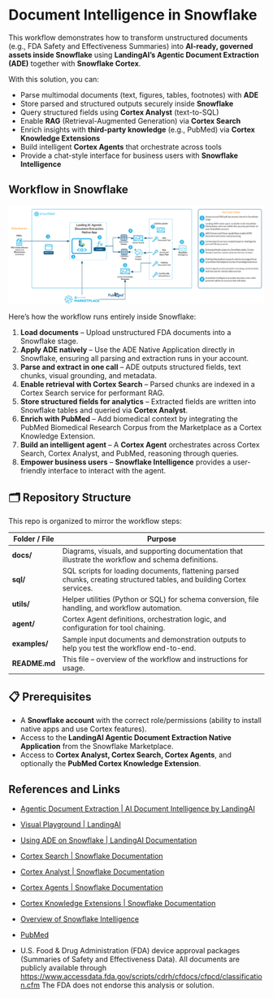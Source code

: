 # Document Intelligence in Snowflake

This workflow demonstrates how to transform unstructured documents (e.g., FDA Safety and Effectiveness Summaries) into **AI-ready, governed assets inside Snowflake** using **LandingAI’s Agentic Document Extraction (ADE)** together with **Snowflake Cortex**.  

With this solution, you can:  
- Parse multimodal documents (text, figures, tables, footnotes) with **ADE**  
- Store parsed and structured outputs securely inside **Snowflake**  
- Query structured fields using **Cortex Analyst** (text-to-SQL)  
- Enable **RAG** (Retrieval-Augmented Generation) via **Cortex Search**  
- Enrich insights with **third-party knowledge** (e.g., PubMed) via **Cortex Knowledge Extensions**  
- Build intelligent **Cortex Agents** that orchestrate across tools  
- Provide a chat-style interface for business users with **Snowflake Intelligence**  

## Workflow in Snowflake

![ADE architecture](./assets/landingai-ade-medical-device-architecture.png)

Here’s how the workflow runs entirely inside Snowflake:  

1. **Load documents** – Upload unstructured FDA documents into a Snowflake stage.  
2. **Apply ADE natively** – Use the ADE Native Application directly in Snowflake, ensuring all parsing and extraction runs in your account.  
3. **Parse and extract in one call** – ADE outputs structured fields, text chunks, visual grounding, and metadata.  
4. **Enable retrieval with Cortex Search** – Parsed chunks are indexed in a Cortex Search service for performant RAG.  
5. **Store structured fields for analytics** – Extracted fields are written into Snowflake tables and queried via **Cortex Analyst**.  
6. **Enrich with PubMed** – Add biomedical context by integrating the PubMed Biomedical Research Corpus from the Marketplace as a Cortex Knowledge Extension.  
7. **Build an intelligent agent** – A **Cortex Agent** orchestrates across Cortex Search, Cortex Analyst, and PubMed, reasoning through queries.  
8. **Empower business users** – **Snowflake Intelligence** provides a user-friendly interface to interact with the agent.  
 

## 🗂️ Repository Structure  

This repo is organized to mirror the workflow steps:  

| Folder / File | Purpose |
|---------------|---------|
| **docs/**     | Diagrams, visuals, and supporting documentation that illustrate the workflow and schema definitions. |
| **sql/**      | SQL scripts for loading documents, flattening parsed chunks, creating structured tables, and building Cortex services. |
| **utils/**    | Helper utilities (Python or SQL) for schema conversion, file handling, and workflow automation. |
| **agent/**    | Cortex Agent definitions, orchestration logic, and configuration for tool chaining. |
| **examples/** | Sample input documents and demonstration outputs to help you test the workflow end-to-end. |
| **README.md** | This file – overview of the workflow and instructions for usage. |



## 📋 Prerequisites  

- A **Snowflake account** with the correct role/permissions (ability to install native apps and use Cortex features).  
- Access to the **LandingAI Agentic Document Extraction Native Application** from the Snowflake Marketplace.  
- Access to **Cortex Analyst, Cortex Search, Cortex Agents**, and optionally the **PubMed Cortex Knowledge Extension**.  


## References and Links

- [Agentic Document Extraction | AI Document Intelligence by LandingAI](https://landing.ai/agentic-document-extraction)

- [Visual Playground | LandingAI](https://va.landing.ai/my/playground/ade)

- [Using ADE on Snowflake | LandingAI Documentation](https://docs.landing.ai/ade/ade-sf-overview)

- [Cortex Search | Snowflake Documentation](https://docs.snowflake.com/en/user-guide/snowflake-cortex/cortex-search/cortex-search-overview)

- [Cortex Analyst | Snowflake Documentation](https://docs.snowflake.com/en/user-guide/snowflake-cortex/cortex-analyst)

- [Cortex Agents | Snowflake Documentation](https://docs.snowflake.com/en/user-guide/snowflake-cortex/cortex-agents)

- [Cortex Knowledge Extensions | Snowflake Documentation](https://docs.snowflake.com/en/user-guide/snowflake-cortex/cortex-knowledge-extensions/cke-overview)

- [Overview of Snowflake Intelligence](https://docs.snowflake.com/en/user-guide/snowflake-cortex/snowflake-intelligence)

- [PubMed](https://dailymed.nlm.nih.gov/)

- U.S. Food & Drug Administration (FDA) device approval packages (Summaries of Safety and Effectiveness Data). All documents are publicly available through https://www.accessdata.fda.gov/scripts/cdrh/cfdocs/cfpcd/classification.cfm
The FDA does not endorse this analysis or solution.

